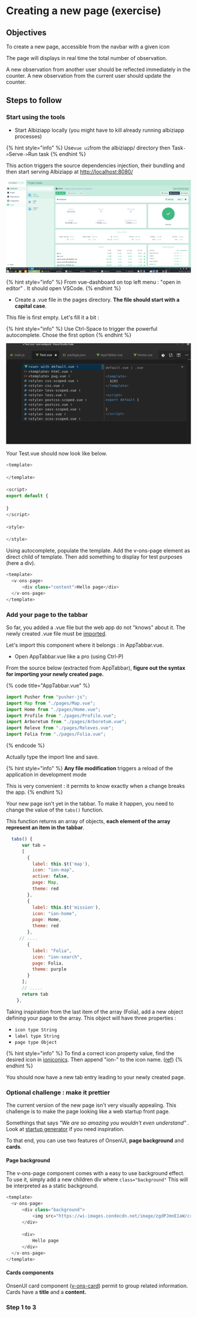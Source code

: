 # Creating a new page \(exercise\)

## Objectives

To create a new page, accessible from the navbar with a given icon

 The page will displays in real time the total number of observation. 

A new observation from another user should be reflected immediately in the counter. A new observation from the current user should update the counter.

## Steps to follow

### Start using the tools

* Start Albiziapp locally \(you might have to kill already running albiziapp processes\)

{% hint style="info" %}
Use`vue ui`from the albiziapp/ directory then Task`->`Serve`->`Run task 
{% endhint %}

This action triggers the source dependencies injection, their bundling and then start serving Albiziapp at [http://localhost:8080/](http://localhost:8080/)

![Expected output at http://localhost:8000/](../.gitbook/assets/image%20%281%29.png)

{% hint style="info" %}
From vue-dashboard on top left menu : "open in editor" . It should open VSCode.
{% endhint %}

* Create a .vue file in the pages directory. **The file should start with a capital case**.

This file is first empty. Let's fill it a bit :

{% hint style="info" %}
Use Ctrl-Space to trigger the powerful autocomplete. Chose the first option
{% endhint %}

![](../.gitbook/assets/image%20%286%29.png)

Your Test.vue should now look like below.

```javascript
<template>
  
</template>

<script>
export default {

}
</script>

<style>

</style>
```

Using autocomplete, populate the template. Add the v-ons-page element as direct child of template. Then add something to display for test purposes \(here a div\).

```javascript
<template>
  <v-ons-page>
      <div class="content">Hello page</div>
  </v-ons-page>
</template>
```

### Add your page to the tabbar

So far, you added a .vue file but the web app do not "knows" about it. The newly created .vue file must be [imported](https://vuejs.org/v2/guide/single-file-components.html#Introduction). 

Let's import this component where it belongs : in AppTabbar.vue.

* Open AppTabbar.vue like a pro \(using Ctrl-P\)

From the source below \(extracted from AppTabbar\), **figure out the syntax for importing your newly created page.**  

{% code title="AppTabbar.vue" %}
```javascript
import Pusher from "pusher-js";
import Map from "./pages/Map.vue";
import Home from "./pages/Home.vue";
import Profile from "./pages/Profile.vue";
import Arboretum from "./pages/Arboretum.vue";
import Releve from "./pages/Releves.vue";
import Folia from "./pages/Folia.vue";

```
{% endcode %}

Actually type the import line and save. 

{% hint style="info" %}
**Any file modification** triggers a reload of the application in development mode

This is very convenient : it permits to know exactly when a change breaks the app.
{% endhint %}

Your new page isn't yet in the tabbar. To make it happen, you need to change the value of the `tabs()` function. 

This function returns an array of objects, **each element of the array represent an item in the tabbar**.

```javascript
  tabs() {
      var tab = 
      [
        {
          label: this.$t('map'),
          icon: "ion-map",
          active: false,
          page: Map,
          theme: red
        },
        {
          label: this.$t('mission'),
          icon: "ion-home",
          page: Home,
          theme: red
        },       
     // ....
        {
          label: "Folia",
          icon: "ion-search",
          page: Folia,
          theme: purple
        }
      ];
      // .....
      return tab
    },
```

Taking inspiration from the last item of the array \(Folia\), add a new object defining your page to the array. This object will have three properties :

* `icon type String`
* `label type String` 
* `page type Object`

{% hint style="info" %}
To find a correct icon property value, find the desired icon in [ioniconics](https://ionicons.com/). Then append "ion-" to the icon name. \([ref](https://onsen.io/v2/api/vue/v-ons-icon.html)\)
{% endhint %}

You should now have a new tab entry leading to your newly created page. 

### Optional challenge : make it prettier

The current version of the new page isn't very visually appealing. This challenge is to make the page looking like a web startup front page. 

Somethings that says _"We are so amazing you wouldn't even understand" ._ Look at [startup generator](http://tiffzhang.com/startup) if you need inspiration.

To that end, you can use two features of OnsenUI, **page background** and **cards**. 

#### Page background

The v-ons-page component comes with a easy to use background effect. To use it, simply add a new children div where `class="background"` This will be interpreted as a static background. 

```javascript
<template>
  <v-ons-page>
      <div class="background">
          <img src="https://wi-images.condecdn.net/image/zgdPJmnE1aW/crop/1620/f/situational_wired_improbable_26-04-17_239_v1rgb-copy.jpg"/>
      </div>
      
      <div>
          Hello page
      </div>
  </v-ons-page>
</template>
```

#### Cards components

OnsenUI card component \([v-ons-card](https://onsen.io/v2/api/vue/v-ons-card.html)\) permit to group related information.  Cards have a **title** and a **content.** 



### Step 1 to 3



